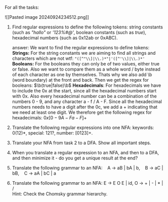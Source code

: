 For all the tasks:

![[Pasted image 20240924234512.png]]

1. Find regular expressions to define the following tokens: string constants (such as _"hallo"_ or _'123%#@'_, boolean constants (such as _true_), hexadecimal numbers (such as 0x12ab or 0xABC).

	answer:
	We want to find the regular expressions to define tokens:
	**Strings:**
		For the string constants we are aiming to find all strings and characters which are not 
		wtf:
		`"([^"\\]|\\.)*"|'([^'\\]|\\.)*'`
	**Booleans:**
		For the booleans they can only be of two values, either true or false. Also we want to compare them as a whole word / byte instead of each character as one by themselves. Thats why we also add \\b (word boundary) at the front and back. Then we get the regex for booleans: $\b(true|false)\b$
	**Hexadecimals**:
		For hexadecimals we have to include the 0x at the start, since all the hexadecimal numbers start with 0x. Also every hexadecimal number can be a combination of the numbers 0 - 9, and any character a - f / A - F. Since all the hexadecimal numbers needs to have a digit after the 0c, we add a + indicating that we need at least one digit. We therefore get the following regex for hexadecimals: $0x[0-9A-Fa-F]+$



2. Translate the following regular expressions into one NFA: keywords: 0(12)*, special: 121?, number: [0123]+.


3. Translate your NFA from task 2 to a DFA. Show all important steps.


4. When you translate a regular expression to an NFA, and then to a DFA, and then minimize it - do you get a unique result at the end?


5. Translate the following grammar to an NFA:    A -> aB | bA | b,    B -> aC | bB,    C -> aA | bC | a


6. Translate the following grammar to an NFA: E -> E O E | id, O -> + | - | * | /  
Hint: Check the Chomsky grammar hierarchy.